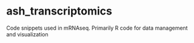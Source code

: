 # ash_transcriptomics
Code snippets used in mRNAseq. Primarily R code for data management and visualization
